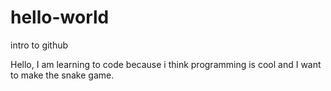 # hello-world
intro to github

Hello, I am learning to code because i think programming is cool and I want to make the snake game.
